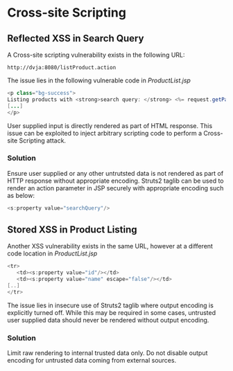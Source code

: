 # Cross-site Scripting

## Reflected XSS in Search Query

A Cross-site scripting vulnerability exists in the following URL:

```
http://dvja:8080/listProduct.action
```

The issue lies in the following vulnerable code in _ProductList.jsp_

```java
<p class="bg-success">
Listing products with <strong>search query: </strong> <%= request.getParameter("searchQuery") %>
[...]               
</p>
```

User supplied input is directly rendered as part of HTML response. This issue can be exploited to inject arbitrary scripting code to perform a Cross-site Scripting attack.

### Solution

Ensure user supplied or any other untrutsted data is not rendered as part of HTTP response without appropriate encoding. Struts2 taglib can be used to render an action parameter in JSP securely with appropriate encoding such as below:

```java
<s:property value="searchQuery"/>
```

## Stored XSS in Product Listing

Another XSS vulnerability exists in the same URL, however at a different code location in _ProductList.jsp_

```java
<tr>
   <td><s:property value="id"/></td>
   <td><s:property value="name" escape="false"/></td>
[..]
</tr>
```

The issue lies in insecure use of Struts2 taglib where output encoding is explicitly turned off. While this may be required in some cases, untrusted user supplied data should never be rendered without output encoding.

### Solution

Limit raw rendering to internal trusted data only. Do not disable output encoding for untrusted data coming from external sources.



